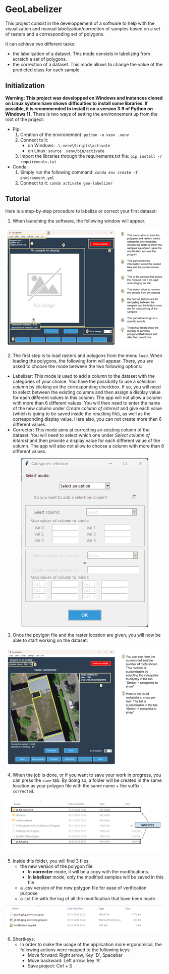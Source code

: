 # GeoLabelizer 
This project consist in the developpement of a software to help with the visualization and manual labelization/correction of samples based on a set of rasters and a corresponding set of polygons.

It can achieve two different tasks:
- the labelization of a dataset. This mode consists in labelizing from scratch a set of polygons.
- the correction of a dataset. This mode allows to change the value of the predicted class for each sample.

## Initialization
**Warning: This project was developped on Windows and instances cloned on Linux system have shown difficulties to install some libraries. If possible, it is recommended to install it on a version 3.9 of Python on Windows 11.**
There is two ways of setting the environnement up from the root of the project:
- Pip:
  1) Creation of the environement: `python -m venv .venv`
  2) Connect to it:
      - on Windows: `.\.venv\Scripts\activate`
      - on Linux: `source .venv/bin/activate`
  4) Import the libraries through the requirements.txt file: `pip install -r requirements.txt`
- Conda:
  1) Simply run the following command: `conda env create -f environment.yml`
  2) Connect to it: `conda activate geo-labelizer`
      
## Tutorial
Here is a step-by-step procedure to labelize or correct your first dataset:

1) When launching the software, the following window will appear.

<center>
    <img src="src/images/images_tuto/labelizer_tuto_panel_0.png" alt="Description of image">
</center>

2)  The first step is to load rasters and polygons from the menu `load`. When loading the polygons, the following form will appear. There, you are asked to choose the mode between the two following options:
  - Labelizer: This mode is used to add a column to the dataset with the categories of your choice. You have the possibility to use a _selection column_ by clicking on the corresponding checkbox. If so, you will need to select between the existing columns and then assign a display value for each different values in this column. The app will not allow a column with more than 6 different values. You will then need to enter the name of the new column under _Create column of interest_ and give each value (which is going to be saved inside the resulting file), as well as the corresponding display value. Here also, you can not create more than 6 different values.
  - Correcter: This mode aims at correcting an existing column of the dataset. You will need to select which one under _Select column of interest_ and then provide a display value for each different value of the column. The app will also not allow to choose a column with more than 6 different values.
<center>
    <img src="src/images/images_tuto/img_1.png" alt="Description of image">
</center>

3) Once the poylgon file and the raster location are given, you will now be able to start working on the dataset:

<center>
    <img src="src/images/images_tuto/labelizer_tuto_panel_1.png" alt="Description of image">
</center>

4) When the job is done, or if you want to save your work in progress, you can press the `save` tab. By doing so, a folder will be created in the same location as your polygon file with the same name + the suffix `-corrected`.

<center>
    <img src="src/images/images_tuto/labelizer_tuto_panel_2.png" alt="Description of image">
</center>

5) Inside this folder, you will find 3 files:
   -  the new version of the polygon file. 
      - In **correcter** mode, it will be a copy with the modifications.
      - In **labelizer** mode, only the modified samples will be saved in this file
   - a .csv version of the new polygon file for ease of verification purpose
   - a .txt file with the log of all the modification that have been made.
<center>
    <img src="src/images/images_tuto/img_4.png" alt="Description of image">
</center>

6) Shortkeys:
   - In order to make the usage of the application more ergonomical, the following actions were mapped to the following keys:
      - Move forward: Right arrow, Key 'D', Spacebar
      - Move backward: Left arrow, key 'A'
      - Save project: Ctrl + S




